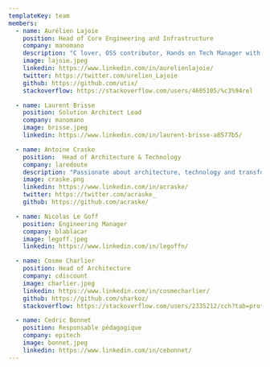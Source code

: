 ```yaml
---
templateKey: team
members:
  - name: Aurélien Lajoie
    position: Head of Core Engineering and Infrastructure
    company: manomano
    description: "C lover, OSS contributor, Hands on Tech Manager with experience in Europe, China & Australia"
    image: lajoie.jpeg
    linkedin: https://www.linkedin.com/in/aurelienlajoie/
    twitter: https://twitter.com/urelien_Lajoie
    github: https://github.com/utix/
    stackoverflow: https://stackoverflow.com/users/4605105/%c3%94rel

  - name: Laurent Brisse
    position: Solution Architect Lead
    company: manomano
    image: brisse.jpeg
    linkedin: https://www.linkedin.com/in/laurent-brisse-a8577b5/

  - name: Antoine Craske
    position:  Head of Architecture & Technology
    company: laredoute
    description: "Passionate about architecture, technology and transformation. Convinced that we learn faster by sharing."
    image: craske.png
    linkedin: https://www.linkedin.com/in/acraske/
    twitter: https://twitter.com/acraske_
    github: https://github.com/acraske/

  - name: Nicolas Le Goff
    position: Engineering Manager
    company: blablacar
    image: legoff.jpeg
    linkedin: https://www.linkedin.com/in/legoffn/

  - name: Cosme Charlier
    position: Head of Architecture
    company: cdiscount
    image: charlier.jpeg
    linkedin: https://www.linkedin.com/in/cosmecharlier/
    github: https://github.com/sharkoz/
    stackoverflow: https://stackoverflow.com/users/2335212/cch?tab=profile

  - name: Cedric Bonnet
    position: Responsable pédagogique
    company: epitech
    image: bonnet.jpeg
    linkedin: https://www.linkedin.com/in/cebonnet/
---
```

